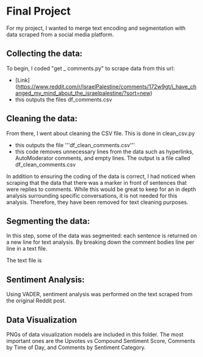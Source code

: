 # Final Project

For my project, I wanted to merge text encoding and segmentation with data scraped from a social media platform.

## Collecting the data:
To begin, I coded "get _ comments.py" to scrape data from this url: 
 - [Link] (https://www.reddit.com/r/IsraelPalestine/comments/172w9gt/i_have_changed_my_mind_about_the_israelpalestine/?sort=new)
 - this outputs the files df_comments.csv


## Cleaning the data:
From there, I went about cleaning the CSV file. This is done in clean_csv.py
 - this outputs the file '''df\_clean\_comments.csv'''
 - this code removes unnecessary lines from the data such as hyperlinks, AutoModerator comments, and empty lines.
The output is a file called df_clean_comments.csv

In addition to ensuring the coding of the data is correct, I had noticed when scraping that the data that there was a marker in front of sentences that were replies to comments. While this would be great to keep for an in depth analysis surrounding specific conversations, it is not needed for this analysis. Therefore, they have been removed for text cleaning purposes.

## Segmenting the data:

In this step, some of the data was segmented: each sentence is returned on a new line for text analysis. By breaking down the comment bodies line per line in a text file.

The text file is 

## Sentiment Analysis:
Using VADER, sentiment analysis was performed on the text scraped from the original Reddit post.


## Data Visualization
PNGs of data visualization models are included in this folder. The most important ones are the Upvotes vs Compound Sentiment Score, Comments by Time of Day, and Comments by Sentiment Category.
